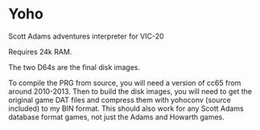 # Yoho
 Scott Adams adventures interpreter for VIC-20

Requires 24k RAM.

The two D64s are the final disk images.

To compile the PRG from source, you will need a version of cc65 from around 2010-2013.
Then to build the disk images, you will need to get the original game DAT files and compress them with yohoconv (source included) to my BIN format.
This should also work for any Scott Adams database format games, not just the Adams and Howarth games.

